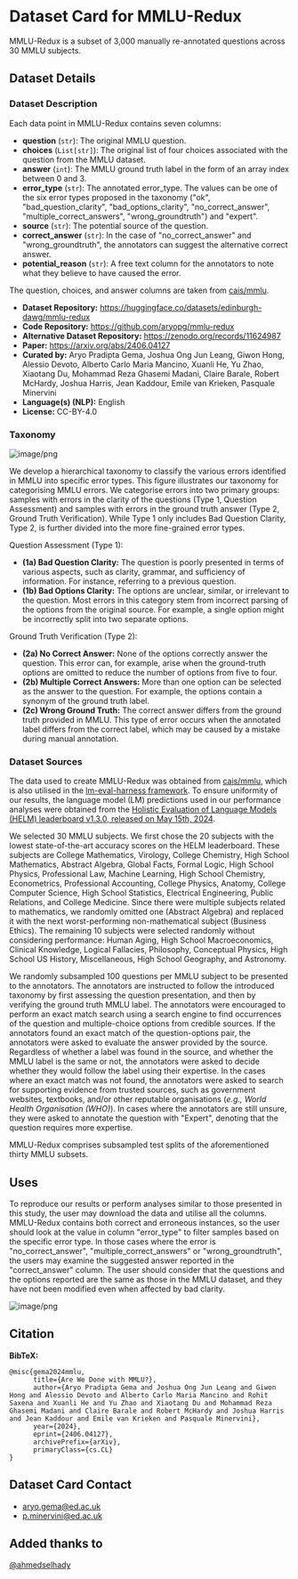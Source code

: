 # Dataset Card for MMLU-Redux

<!-- Provide a quick summary of the dataset. -->

MMLU-Redux is a subset of 3,000 manually re-annotated questions across 30 MMLU subjects. 

## Dataset Details

### Dataset Description

<!-- Provide a longer summary of what this dataset is. -->

Each data point in MMLU-Redux contains seven columns:
- **question** (`str`): The original MMLU question.
- **choices** (`List[str]`): The original list of four choices associated with the question from the MMLU dataset.
- **answer** (`int`): The MMLU ground truth label in the form of an array index between 0 and 3.
- **error_type** (`str`): The annotated error_type. The values can be one of the six error types proposed in the taxonomy ("ok", "bad_question_clarity", "bad_options_clarity", "no_correct_answer", "multiple_correct_answers", "wrong_groundtruth") and "expert".
- **source** (`str`): The potential source of the question.
- **correct_answer** (`str`): In the case of "no_correct_answer" and "wrong_groundtruth", the annotators can suggest the alternative correct answer.
- **potential_reason** (`str`): A free text column for the annotators to note what they believe to have caused the error.

The question, choices, and answer columns are taken from [cais/mmlu](https://huggingface.co/datasets/cais/mmlu).

- **Dataset Repository:** https://huggingface.co/datasets/edinburgh-dawg/mmlu-redux
- **Code Repository:** https://github.com/aryopg/mmlu-redux
- **Alternative Dataset Repository:** https://zenodo.org/records/11624987
- **Paper:** https://arxiv.org/abs/2406.04127
- **Curated by:** Aryo Pradipta Gema, Joshua Ong Jun Leang, Giwon Hong, Alessio Devoto, Alberto Carlo Maria Mancino, Xuanli He, Yu Zhao, Xiaotang Du, Mohammad Reza Ghasemi Madani, Claire Barale, Robert McHardy, Joshua Harris, Jean Kaddour, Emile van Krieken, Pasquale Minervini
- **Language(s) (NLP):** English
- **License:** CC-BY-4.0

### Taxonomy

![image/png](https://cdn-uploads.huggingface.co/production/uploads/644f895e23d7eb05ca695054/ChI5KZPPnkRQv1olPifef.png)

We develop a hierarchical taxonomy to classify the various errors identified in MMLU into specific error types.
This figure illustrates our taxonomy for categorising MMLU errors.
We categorise errors into two primary groups: samples with errors in the clarity of the questions (Type 1, Question Assessment) and samples with errors in the ground truth answer (Type 2, Ground Truth Verification). While Type 1 only includes Bad Question Clarity, Type 2, is further divided into the more fine-grained error types.

Question Assessment (Type 1):
- **(1a) Bad Question Clarity:** The question is poorly presented in terms of various aspects, such as clarity, grammar, and sufficiency of information. For instance, referring to a previous question.
- **(1b) Bad Options Clarity:** The options are unclear, similar, or irrelevant to the question. Most errors in this category stem from incorrect parsing of the options from the original source. For example, a single option might be incorrectly split into two separate options.

Ground Truth Verification (Type 2):
- **(2a) No Correct Answer:** None of the options correctly answer the question. This error can, for example, arise when the ground-truth options are omitted to reduce the number of options from five to four.
- **(2b) Multiple Correct Answers:**  More than one option can be selected as the answer to the question. For example, the options contain a synonym of the ground truth label.
- **(2c) Wrong Ground Truth:** The correct answer differs from the ground truth provided in MMLU. This type of error occurs when the annotated label differs from the correct label, which may be caused by a mistake during manual annotation.


### Dataset Sources 

<!-- Provide the basic links for the dataset. -->

The data used to create MMLU-Redux was obtained from [cais/mmlu](https://huggingface.co/datasets/cais/mmlu), which is also utilised in the [lm-eval-harness framework](https://github.com/EleutherAI/lm-evaluation-harness).
To ensure uniformity of our results, the language model (LM) predictions used in our performance analyses were obtained from the [Holistic Evaluation of Language Models (HELM) leaderboard v1.3.0, released on May 15th, 2024](https://crfm.stanford.edu/helm/mmlu/v1.3.0/).

We selected 30 MMLU subjects.
We first chose the 20 subjects with the lowest state-of-the-art accuracy scores on the HELM leaderboard.
These subjects are College Mathematics, Virology, College Chemistry, High School Mathematics, Abstract Algebra, Global Facts, Formal Logic, High School Physics, Professional Law, Machine Learning, High School Chemistry, Econometrics, Professional Accounting, College Physics, Anatomy, College Computer Science, High School Statistics, Electrical Engineering, Public Relations, and College Medicine.
Since there were multiple subjects related to mathematics, we randomly omitted one (Abstract Algebra) and replaced it with the next worst-performing non-mathematical subject (Business Ethics).
The remaining 10 subjects were selected randomly without considering performance: Human Aging, High School Macroeconomics, Clinical Knowledge, Logical Fallacies, Philosophy, Conceptual Physics, High School US History, Miscellaneous, High School Geography, and Astronomy.

We randomly subsampled 100 questions per MMLU subject to be presented to the annotators.
The annotators are instructed to follow the introduced taxonomy by first assessing the question presentation, and then by verifying the ground truth MMLU label.
The annotators were encouraged to perform an exact match search using a search engine to find occurrences of the question and multiple-choice options from credible sources.
If the annotators found an exact match of the question-options pair, the annotators were asked to evaluate the answer provided by the source.
Regardless of whether a label was found in the source, and whether the MMLU label is the same or not, the annotators were asked to decide whether they would follow the label using their expertise.
In the cases where an exact match was not found, the annotators were asked to search for supporting evidence from trusted sources, such as government websites, textbooks, and/or other reputable organisations (*e.g., World Health Organisation (WHO)*).
In cases where the annotators are still unsure, they were asked to annotate the question with "Expert", denoting that the question requires more expertise.

MMLU-Redux comprises subsampled test splits of the aforementioned thirty MMLU subsets.

## Uses

<!-- This section describes suitable use cases for the dataset. -->
To reproduce our results or perform analyses similar to those presented in this study, the user may download the data and utilise all the columns.
MMLU-Redux contains both correct and erroneous instances, so the user should look at the value in column "error_type" to filter samples based on the specific error type.
In those cases where the error is "no_correct_answer", "multiple_correct_answers" or "wrong_groundtruth", the users may examine the suggested answer reported in the "correct_answer" column.
The user should consider that the questions and the options reported are the same as those in the MMLU dataset, and they have not been modified even when affected by bad clarity.

![image/png](https://cdn-uploads.huggingface.co/production/uploads/644f895e23d7eb05ca695054/CXuAtMrd1odrSFhHGuIxO.png)

## Citation

<!-- If there is a paper or blog post introducing the dataset, the APA and Bibtex information for that should go in this section. -->

**BibTeX:**

```
@misc{gema2024mmlu,
      title={Are We Done with MMLU?}, 
      author={Aryo Pradipta Gema and Joshua Ong Jun Leang and Giwon Hong and Alessio Devoto and Alberto Carlo Maria Mancino and Rohit Saxena and Xuanli He and Yu Zhao and Xiaotang Du and Mohammad Reza Ghasemi Madani and Claire Barale and Robert McHardy and Joshua Harris and Jean Kaddour and Emile van Krieken and Pasquale Minervini},
      year={2024},
      eprint={2406.04127},
      archivePrefix={arXiv},
      primaryClass={cs.CL}
}
```


<!-- ## Glossary [optional] -->

<!-- If relevant, include terms and calculations in this section that can help readers understand the dataset or dataset card. -->

<!-- [More Information Needed]

## More Information [optional]

[More Information Needed]

## Dataset Card Authors [optional]

[More Information Needed]
 -->
## Dataset Card Contact

- aryo.gema@ed.ac.uk
- p.minervini@ed.ac.uk

## Added thanks to
[@ahmedselhady](https://github.com/ahmedselhady) 
